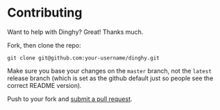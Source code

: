 # Contributing

Want to help with Dinghy? Great! Thanks much.

Fork, then clone the repo:

    git clone git@github.com:your-username/dinghy.git

Make sure you base your changes on the `master` branch, not the `latest` release
branch (which is set as the github default just so people see the correct README
version).

Push to your fork and [submit a pull request][pr].

[pr]: https://github.com/codekitchen/dinghy/compare/
